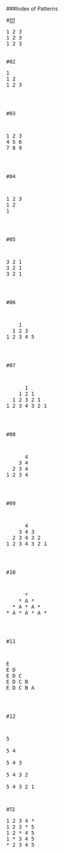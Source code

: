 ###Index of Patterns   

#[01](https://raw.githubusercontent.com/DeathBringer269/Pattern/Changes/01.c)
<pre>
1 2 3  
1 2 3   
1 2 3  


#02  
<pre>
1  
1 2  
1 2 3   
</pre>

#03
<pre>
1 2 3  
4 5 6   
7 8 9  
</pre>

#04
<pre>
1 2 3   
1 2  
1  
</pre> 

#05
<pre>
3 2 1  
3 2 1  
3 2 1  
</pre>

#06
<pre>
    1    
  1 2 3    
1 2 3 4 5      
</pre>

#07
<pre>
      1   
    1 2 1   
  1 2 3 2 1    
1 2 3 4 3 2 1   
</pre>

#08
<pre>
      4   
    3 4    
  2 3 4    
1 2 3 4    
</pre>

#09
<pre>
      4         
    3 4 3     
  2 3 4 3 2      
1 2 3 4 3 2 1      
</pre>

#10
<pre>
      *      
    * A *      
  * A * A *    
* A * A * A *     
</pre>

#11
<pre>
E  
E D  
E D C  
E D C B  
E D C B A  
</pre>

#12 
 
5  
5 4  
5 4 3  
5 4 3 2  
5 4 3 2 1   
</pre>           

#13  
<pre>
1 2 3 4 *  
1 2 3 * 5  
1 2 * 4 5 
1 * 3 4 5  
* 2 3 4 5   
</pre>
